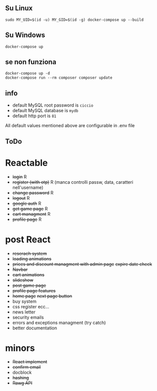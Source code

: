 ## Su Linux

```shell script
sudo MY_UID=$(id -u) MY_GID=$(id -g) docker-compose up --build
```

## Su Windows

```shell script
docker-compose up
```

## se non funziona
```shell script
docker-compose up -d
docker-compose run --rm composer composer update
```

## info

- default MySQL root password is `ciccio`
- default MySQL database is `mydb`
- default http port is `81`

All default values mentioned above are configurable in .env file

## ToDo

# Reactable
- ~~login~~ R
- ~~register (with otp)~~ R (manca controlli passw, data, caratteri nell'username)
- ~~change password~~ R
- ~~logout~~ R
- ~~google auth~~ R
- ~~get game page~~ R
- ~~cart managment~~ R 
- ~~profile page~~ R

# post React
- ~~reserach system~~
- ~~loading animations~~
- ~~prices and discount managment with admin page~~ ~~expire date check~~
- ~~Navbar~~
- ~~cart animations~~
- ~~slideshow~~ 
- ~~post game page~~
- ~~profile page features~~
- ~~home page~~ ~~next page button~~
- buy system
- css register ecc...
- news letter
- security emails
- errors and exceptions managment (try catch)
- better documentation

# minors

- ~~React implement~~
- ~~confirm email~~
- docblock
- ~~hashing~~
- ~~Rawg API~~
